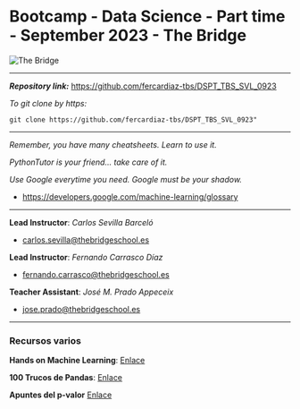 # Bootcamp - Data Science - Part time - September 2023 - The Bridge


![The Bridge](./1-Ramp_Up/1-Presentaciones/img/TheBridge_logo.png)

----------


***Repository link:*** https://github.com/fercardiaz-tbs/DSPT_TBS_SVL_0923

*To git clone by https:*

```
git clone https://github.com/fercardiaz-tbs/DSPT_TBS_SVL_0923"
```


---------

*Remember, you have many cheatsheets. Learn to use it.*

*PythonTutor is your friend... take care of it.*

*Use Google everytime you need. Google must be your shadow.*

- https://developers.google.com/machine-learning/glossary

---------
**Lead Instructor**: *Carlos Sevilla Barceló*

- carlos.sevilla@thebridgeschool.es

**Lead Instructor**: *Fernando Carrasco Díaz*

- fernando.carrasco@thebridgeschool.es

**Teacher Assistant**: *José M. Prado Appeceix*

- jose.prado@thebridgeschool.es


---------

### Recursos varios

**Hands on Machine Learning**: [Enlace](https://learning.oreilly.com/library/view/hands-on-machine-learning/9781098125967/ch01.html#idm45720250437200)

**100 Trucos de Pandas**: [Enlace](https://www.kaggle.com/code/zaidaalvarado/100-trucos-de-pandas)

**Apuntes del p-valor** [Enlace](https://www.probabilidadyestadistica.net/valor-p/)